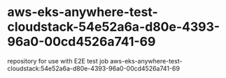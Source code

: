 # aws-eks-anywhere-test-cloudstack-54e52a6a-d80e-4393-96a0-00cd4526a741-69
repository for use with E2E test job aws-eks-anywhere-test-cloudstack:54e52a6a-d80e-4393-96a0-00cd4526a741-69
